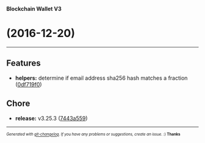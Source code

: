 __Blockchain Wallet V3__

#   (2016-12-20)



---

## Features

- **helpers:** determine if email address sha256 hash matches a fraction
  ([0df719f0](https://github.com/blockchain/My-Wallet-V3/commit/0df719f0d5ed283b4e8b9541a123887d3133db86))


## Chore

- **release:** v3.25.3
  ([7443a559](https://github.com/blockchain/My-Wallet-V3/commit/7443a55923964a77fb014552bf01594f8344bd2e))



---
<sub><sup>*Generated with [git-changelog](https://github.com/rafinskipg/git-changelog). If you have any problems or suggestions, create an issue.* :) **Thanks** </sub></sup>